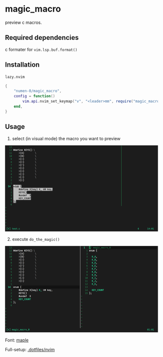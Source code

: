 # magic\_macro

preview c macros.

## Required dependencies

c formater for `vim.lsp.buf.format()`

## Installation

`lazy.nvim`
```lua
{
    "numen-0/magic_macro",
    config = function()
        vim.api.nvim_set_keymap("v", "<leader>mm", require("magic_macro").do_the_magic, {})
    end,
}

```

## Usage

1. select (in visual mode) the macro you want to preview

![select](img/select.png)

2. execute `do_the_magic()`

![magic](img/magic.png)

Font: [maple](https://github.com/subframe7536/Maple-font)

Full-setup: [.dotfiles/nvim](https://github.com/numen-0/.dotfiles/tree/main/nvim)

